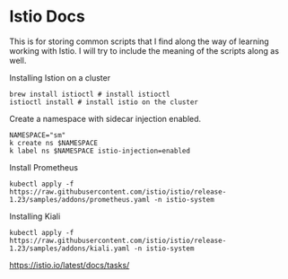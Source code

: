 # Istio Docs

This is for storing common scripts that I find along the way of learning working
with Istio. I will try to include the meaning of the scripts along as well.

Installing Istion on a cluster

```
brew install istioctl # install istioctl
istioctl install # install istio on the cluster
```

Create a namespace with sidecar injection enabled.

```
NAMESPACE="sm"
k create ns $NAMESPACE
k label ns $NAMESPACE istio-injection=enabled
```

Install Prometheus

```
kubectl apply -f https://raw.githubusercontent.com/istio/istio/release-1.23/samples/addons/prometheus.yaml -n istio-system
```

Installing Kiali

```
kubectl apply -f https://raw.githubusercontent.com/istio/istio/release-1.23/samples/addons/kiali.yaml -n istio-system
```


https://istio.io/latest/docs/tasks/